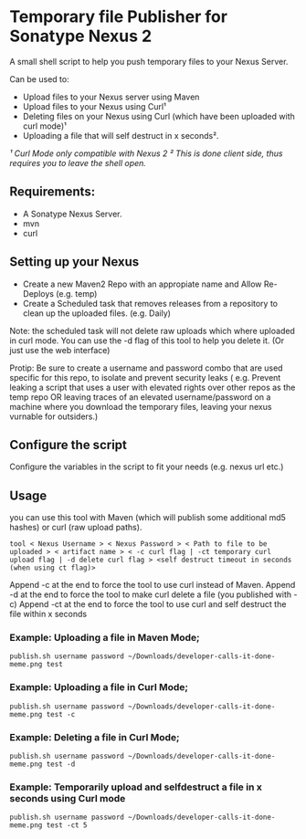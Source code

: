 # Temporary file Publisher for Sonatype Nexus 2
A small shell script to help you push temporary files to your Nexus Server.

Can be used to:
- Upload files to your Nexus server using Maven
- Upload files to your Nexus using Curl¹
- Deleting files on your Nexus using Curl (which have been uploaded with curl mode)¹
- Uploading a file that will self destruct in x seconds².


_¹ Curl Mode only compatible with Nexus 2_
_² This is done client side, thus requires you to leave the shell open._

## Requirements:
- A Sonatype Nexus Server.
- mvn
- curl

## Setting up your Nexus
- Create a new Maven2 Repo with an appropiate name and Allow Re-Deploys (e.g. temp)
- Create a Scheduled task that removes releases from a repository to clean up the uploaded files. (e.g. Daily)

Note: the scheduled task will not delete raw uploads which where uploaded in curl mode. You can use the -d flag of this tool to help you delete it. (Or just use the web interface)

Protip: Be sure to create a username and password combo that are used specific for this repo, to isolate and prevent security leaks ( e.g. Prevent leaking a script that uses a user with elevated rights over other repos as the temp repo OR leaving traces of an elevated username/password on a machine where you download the temporary files, leaving your nexus vurnable for outsiders.)


## Configure the script
Configure the variables in the script to fit your needs (e.g. nexus url etc.)

## Usage
you can use this tool with Maven (which will publish some additional md5 hashes) or curl (raw upload paths).
```
tool < Nexus Username > < Nexus Password > < Path to file to be uploaded > < artifact name > < -c curl flag | -ct temporary curl upload flag | -d delete curl flag > <self destruct timeout in seconds (when using ct flag)>
```
Append -c at the end to force the tool to use curl instead of Maven.
Append -d at the end to force the tool to make curl delete a file (you published with -c)
Append -ct at the end to force the tool to use curl and self destruct the file within x seconds

### Example: Uploading a file in Maven Mode;
```
publish.sh username password ~/Downloads/developer-calls-it-done-meme.png test
```

### Example: Uploading a file in Curl Mode;
```
publish.sh username password ~/Downloads/developer-calls-it-done-meme.png test -c
```

### Example: Deleting a file in Curl Mode;
```
publish.sh username password ~/Downloads/developer-calls-it-done-meme.png test -d
```
### Example: Temporarily upload and selfdestruct a file in x seconds using Curl mode
```
publish.sh username password ~/Downloads/developer-calls-it-done-meme.png test -ct 5
```

